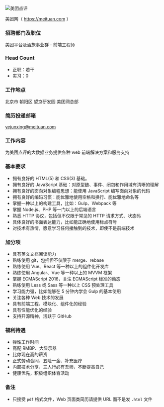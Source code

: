 ![美团点评](https://cloud.githubusercontent.com/assets/7105264/22767050/f9c0b4e2-eeb3-11e6-8b2c-185c4e1fc629.png)

美团网（ https://meituan.com ）

### 招聘部门及职位

美团平台及酒旅事业群 - 前端工程师

### Head Count

- 正职：若干
- 实习：0

### 工作地点

北京市 朝阳区 望京研发园 美团网总部

### 简历投递邮箱

yejunxing@meituan.com

### 工作内容
为美团点评的大数据业务提供各种 web 前端解决方案和服务支持

### 基本要求
- 拥有良好的 HTML(5) 和 CSS(3) 基础。
- 拥有良好的 JavaScript 基础：对原型链、事件、闭包和作用域有清晰的理解
- 拥有良好的面向对象编程思想：能使用 JavaScript 编写面向对象的代码
- 拥有良好的编码习惯：能优雅地使用空格和换行、能优雅地命名等
- 掌握一种以上的构建工具，比如：Gulp、Webpack 等
- 掌握 Node.js、PHP 等一门以上的后端语言
- 熟悉 HTTP 协议，包括但不仅限于常见的 HTTP 请求方式、状态码
- 具体良好的书面表达能力，比如能正确地使用标点符号
- 对技术有热情，愿意学习任何接触到的技术，即使不是前端技术

### 加分项
- 具有英文文档阅读能力
- 熟练使用 git，包括但不仅限于 merge、rebase
- 熟练使用 Vue、React 等一种以上的组件化开发库
- 熟练使用 Angular、Vue 等一种以上的 MVVM 框架
- 掌握 ECMAScript 2016，关注 ECMAScript 标准的动态
- 熟练使用 Less 或 Sass 等一种以上 CSS 预处理工具
- 学习能力强，比如能够在 5 分钟内学会 Gulp 的基本使用
- 关注各种 Web 技术的发展
- 具有前端工程、模块化、组件化的经验
- 具有性能优化的经验
- 支持开源精神，活跃于 GitHub

### 福利待遇
- 弹性工作时间
- 高配 RMBP、大显示器
- 比你现在高的薪资
- 正式劳动合同、五险一金、补充医疗
- 内部技术分享，三人行必有吾师，不断提高自己
- 健康优先，积极组织体育活动

### 备注

- 只接受 `pdf` 格式文件，Web 页面类简历请提供 URL 而不是发 `.html` 文件
